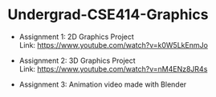 # Undergrad-CSE414-Graphics
- Assignment 1: 2D Graphics Project  
Link: https://www.youtube.com/watch?v=k0W5LkEnmJo
  
- Assignment 2: 3D Graphics Project  
Link: https://www.youtube.com/watch?v=nM4ENz8JR4s
  
- Assignment 3: Animation video made with Blender


